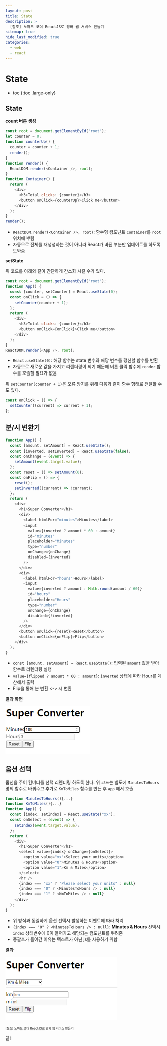 ```yaml
---
layout: post
title: State
description: >
  [참조] 노마드 코더 ReactJS로 영화 웹 서비스 만들기
sitemap: true
hide_last_modified: true
categories:
  - web
  - react
---
```


# State

* toc
{:toc .large-only}

## State

**count 버튼 생성**

```js
const root = document.getElementById("root");
let counter = 0;
function counterUp() {
  counter = counter + 1;
  render();
}
function render() {
  ReactDOM.render(<Container />, root);
}
function Container() {
  return (
    <div>
      <h3>Total clicks: {counter}</h3>
      <button onClick={counterUp}>Click me</button>
    </div>
  );
}
render();
```

- `ReactDOM.render(<Container />, root)`: 함수형 컴포넌트 `Container`를 `root` 위치에 뿌림
- 자동으로 전체를 재생성하는 것이 아니라 React가 바뀐 부분만 업데이트를 하도록 도와줌

**setState**

위 코드를 아래와 같이 간단하게 간소화 시킬 수가 있다.

```js
const root = document.getElementById("root");
function App() {
  const [counter, setCounter] = React.useState(0);
  const onClick = () => {
    setCounter(counter + 1);
  };
  return (
    <div>
      <h3>Total clicks: {counter}</h3>
      <button onClick={onClick}>Click me</button>
    </div>
  );
}
ReactDOM.render(<App />, root);
```

- `React.useState(0)`: 해당 함수는 state 변수와 해당 변수를 갱신할 함수를 반환
- 자동으로 새로운 값을 가지고 리렌더링이 되기 때문에 버튼 클릭 함수에 `render` 함수를 호출할 필요가 없음 

위 `setCounter(counter + 1)`은 오류 방지를 위해 다음과 같이 함수 형태로 전달할 수도 있다.

```js
const onClick = () => {
  setCounter((current) => current + 1);
};
```

## 분/시 변환기

```js
function App() {
  const [amount, setAmount] = React.useState();
  const [inverted, setInverted] = React.useState(false);
  const onChange = (event) => {
    setAmount(event.target.value);
  };
  const reset = () => setAmount(0);
  const onFlip = () => {
    reset();
    setInverted((current) => !current);
  };
  return (
    <div>
      <h1>Super Converter</h1>
      <div>
        <label htmlFor="minutes">Minutes</label>
        <input
          value={inverted ? amount * 60 : amount}
          id="minutes"
          placeholder="Minutes"
          type="number"
          onChange={onChange}
          disabled={inverted}
        />
      </div>
      <div>
        <label htmlFor="hours">Hours</label>
        <input
          value={inverted ? amount : Math.round(amount / 60)}
          id="hours"
          placeholder="Hours"
          type="number"
          onChange={onChange}
          disabled={!inverted}
        />
      </div>
      <button onClick={reset}>Reset</button>
      <button onClick={onFlip}>Flip</button>
    </div>
  );
}
```

- `const [amount, setAmount] = React.useState()`: 입력된 `amount` 값을 받아 함수로 리렌더링 실행
- `value={flipped ? amount * 60 : amount}`: `inverted` 상태에 따라 Hour를 계산해서 출력
- Flip을 통해 분 변환 <-> 시 변환 

**결과 화면**

![그림1](/assets/img/react/super_converter.png)

## 옵션 선택

옵션을 주어 컨버터를 선택 리렌더링 하도록 한다.
위 코드는 별도에 `MinutesToHours` 명의 함수로 바꿔주고 추가로 `KmToMiles` 함수를 만든 후 `app` 에서 호출

```js
function MinutesToHours(){...}
function KmToMiles(){...}
function App() {
  const [index, setIndex] = React.useState("xx");
  const onSelect = (event) => {
    setIndex(event.target.value);
  };
  return (
    <div>
      <h1>Super Converter</h1>
      <select value={index} onChange={onSelect}>
        <option value="xx">Select your units</option>
        <option value="0">Minutes & Hours</option>
        <option value="1">Km & Miles</option>
      </select>
      <hr />
      {index === "xx" ? "Please select your units" : null}
      {index === "0" ? <MinutesToHours /> : null}
      {index === "1" ? <KmToMiles /> : null}
    </div>
  );
}
```

- 위 방식과 동일하게 옵션 선택시 발생하는 이벤트에 따라 처리
- `{index === "0" ? <MinutesToHours /> : null}`: **Minutes & Hours** 선택시 `index` 상태변수에 0이 들어가고 해당되는 컴포넌트를 뿌려줌
- 중괄호가 들어간 이유는 텍스트가 아닌 js를 사용하기 위함


**결과**

![그림2](/assets/img/react/final_super_converter.png)




<span style="font-size:70%">[참조] 노마드 코더 ReactJS로 영화 웹 서비스 만들기</span>

끝!